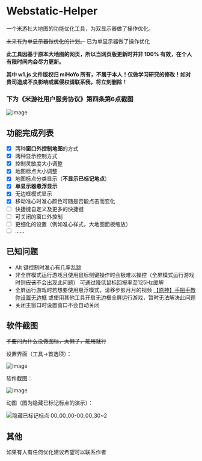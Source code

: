 # Webstatic-Helper
一个米游社大地图的功能优化工具，为双显示器做了操作优化。

~~未来有为单显示器做优化的计划。~~ 已为单显示器做了操作优化

**此工具因基于原本大地图的网页，所以当网页版更新时并非 100% 有效，在个人有限时间内会尽力更新。**

**其中 w1.js 文件版权归 miHoYo 所有，不属于本人！仅做学习研究的修改！如对贵司造成不良影响或属侵权请联系我，将立刻删除！**

### 下为《米游社用户服务协议》第四条第6点截图

![image](https://user-images.githubusercontent.com/46586216/200828346-d140a0a5-1def-441f-bfaf-8b7ca838dd86.png)

## 功能完成列表
- [x] 两种**窗口外控制地图**的方式
- [x] 两种显示控制方式
- [x] 控制灵敏度大小调整
- [x] 地图标点大小调整
- [x] 地图标点分类显示（**不显示已标记地点**）
- [x] **单显示器悬浮显示**
- [x] 无边框模式显示
- [x] 移动准心时准心颜色可随是否能点击而变化
- [ ] 快捷键自定义及更多的快捷键
- [ ] 可关闭的窗口外控制
- [ ] 更细化的设置（例如准心样式，大地图面板缩放）
- [ ] ......

## 已知问题

- Alt 键控制时准心有几率乱跳
- 非全屏模式运行游戏且使用鼠标侧键操作时会极难以操控（全屏模式运行游戏时则~~应该~~不会出现此问题）
  可通过降低鼠标回报率至125Hz缓解
- 全屏运行游戏时若想要使用悬浮模式，请移步影月月的视频 [【原神】手把手教你设置无边框](https://www.bilibili.com/video/BV1Bv4y1o7Ri/) 或使用其他工具开启无边框全屏运行游戏，暂时无法解决此问题
- 关闭主窗口时设置窗口不会自动关闭

## 软件截图
~~不要问为什么没做图标，太懒了，能用就行~~

设置界面（工具->首选项）：

![image](https://user-images.githubusercontent.com/46586216/200828859-73499076-4de1-46a6-84f5-9530118b574f.png)

软件截图：

![image](https://user-images.githubusercontent.com/46586216/200829152-f0514679-ea93-4f74-b9f2-e3de265f1c64.png)

动图（图为隐藏已标记标点的演示）：

![隐藏已标记标点 00_00_00-00_00_30~2](https://user-images.githubusercontent.com/46586216/200830465-45f29435-0e56-4827-b4c7-5228ee8af7e6.gif)

## 其他

如果有人有任何优化建议希望可以联系作者
